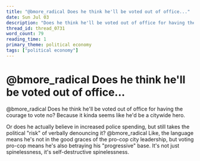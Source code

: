 ```yaml
---
title: "@bmore_radical Does he think he'll be voted out of office..."
date: Sun Jul 03
description: "Does he think he'll be voted out of office for having the courage to vote no? Because it kinda seems like he'd be a citywide hero."
thread_id: thread_0731
word_count: 79
reading_time: 1
primary_theme: political economy
tags: ["political economy"]
---
```


# @bmore_radical Does he think he'll be voted out of office...

@bmore_radical Does he think he'll be voted out of office for having the courage to vote no? Because it kinda seems like he'd be a citywide hero.

Or does he actually believe in increased police spending, but still takes the political "risk" of verbally denouncing it? @bmore_radical Like, the language means he's not in the good graces of the pro-cop city leadership, but voting pro-cop means he's also betraying his "progressive" base. It's not just spinelessness, it's self-destructive spinelessness.